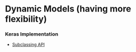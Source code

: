 # Dynamic Models (having more flexibility)

### Keras Implementation
- [Subclassing API](https://github.com/Gladiator07/Deep-Learning/blob/main/Notebooks/Subclassing_API_to_build_Dynamic_Models.ipynb)